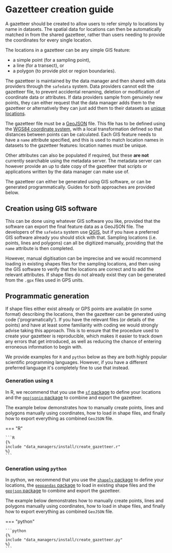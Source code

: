 # Gazetteer creation guide

A gazetteer should be created to allow users to refer simply to locations by name in
datasets. The spatial data for locations can then be automatically matched in from the
shared gazetteer, rather than users needing to provide the coordinates for every
single location.

The locations in a gazetteer can be any simple GIS feature:

* a simple point (for a sampling point),
* a line (for a transect), or
* a polygon (to provide plot or region boundaries).

The gazetteer is maintained by the data manager and then shared with data providers
through the `safedata` system. Data providers cannot edit the gazetteer file, to prevent
accidental renaming, deletion or modification of coordinate data or attributes. If data
providers sample from genuinely new points, they can either request that the data manager
adds them to the gazetteer or alternatively they can just add them to their datasets as
[unique locations](../../data_providers/data_format/locations.md).

The gazetteer file must be a [GeoJSON](https://geojson.org/) file. This file has to be
defined using the [WGS84 coordinate
system](https://en.wikipedia.org/wiki/World_Geodetic_System#WGS_84), with a local
transformation defined so that distances between points can be calculated. Each GIS
feature needs to have a `name` attribute specified, and this is used to match location
names in datasets to the gazetteer features: location names must be unique.

Other attributes can also be populated if required, but these **are not** currently
searchable using the metadata server. The metadata server can however provide an up to
date copy of the gazetteer that scripts or applications written by the data manager can
make use of.

The gazetteer can either be generated using GIS software, or can be generated
programmatically. Guides for both approaches are provided below.

## Creation using GIS software

This can be done using whatever GIS software you like, provided that the software can
export the final feature data as a GeoJSON file. The developers of the `safedata` system
use [QGIS](https://www.qgis.org/), but if you have a preferred GIS software already you
should stick with that. Sampling locations (i.e. points, lines and polygons) can all be
digitized manually, providing that the `name` attribute is then completed.

However, manual digitisation can be imprecise and we would recommend loading in existing
shapes files for the sampling locations, and then using the GIS software to verify that
the locations are correct and to add the relevant attributes. If shape files do not
already exist they can be generated from the `.gpx` files used in GPS units.

## Programmatic generation

If shape files either exist already or GPS points are available (in some format)
describing the locations, then the gazetteer can be generated using code
('programatically'). If you have the relevant files (or details of the points) and have
at least some familiarity with coding we would strongly advise taking this approach.
This is to ensure that the procedure used to create your gazetteer is reproducible,
which makes it easier to track down any errors that get introduced, as well as reducing
the chance of entering erroneous information to begin with.

We provide examples for `R` and `python` below as they are both highly popular
scientific programming languages. However, if you have a different preferred language
it's completely fine to use that instead.

### Generation using `R`

In R, we recommend that you use the [`sf`
package](https://cran.r-project.org/package=sf) to define your locations and the
[`geojsonio` package](https://cran.r-project.org/package=geojsonio) to combine and
export the gazetteer.

The example below demonstrates how to manually create points, lines and polygons
manually using coordinates, how to load in shape files, and finally how to export
everything as combined `GeoJSON` file.

=== "R"

    ```R
    {%
    include "data_managers/install/create_gazetteer.r"
    %}
    ```

### Generation using `python`

In python, we recommend that you use the [`shapely`
package](https://pypi.org/project/shapely/) to define your locations, the [`geopandas`
package](https://geopandas.org/en/stable/) to load in existing shape files and the
[`geojson` package](https://pypi.org/project/geojson/) to combine and export the
gazetteer.

The example below demonstrates how to manually create points, lines and polygons
manually using coordinates, how to load in shape files, and finally how to export
everything as combined `GeoJSON` file.

=== "python"

    ```python
    {%
    include "data_managers/install/create_gazetteer.py"
    %}
    ```
